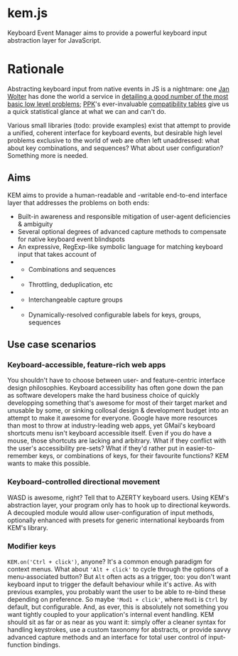 kem.js
======

Keyboard Event Manager aims to provide a powerful keyboard input abstraction layer for JavaScript.

# Rationale

Abstracting keyboard input from native events in JS is a nightmare: one [Jan Wolter](http://unixpapa.com) has done the world a service in [detailing a good number of the most basic low level problems](http://unixpapa.com/js/key.html); [PPK](htt://quirksmode.org)'s ever-invaluable [compatibility tables](http://www.quirksmode.org/js/keys.html) give us a quick statistical glance at what we can and can't do.

Various small libraries (todo: provide examples) exist that attempt to provide a unified, coherent interface for keyboard events, but desirable high level problems exclusive to the world of web are often left unaddressed: what about key combinations, and sequences? What about user configuration? Something more is needed.

## Aims

KEM aims to provide a human-readable and -writable end-to-end interface layer that addresses the problems on both ends:

* Built-in awareness and responsible mitigation of user-agent deficiencies & ambiguity
* Several optional degrees of advanced capture methods to compensate for native keyboard event blindspots
* An expressive, RegExp-like symbolic language for matching keyboard input that takes account of
* * Combinations and sequences
* * Throttling, deduplication, etc
* * Interchangeable capture groups
* * Dynamically-resolved configurable labels for keys, groups, sequences

## Use case scenarios

### Keyboard-accessible, feature-rich web apps

You shouldn't have to choose between user- and feature-centric interface design philosophies. Keyboard accessibility has often gone down the pan as software developers make the hard business choice of quickly developping something that's awesome for most of their target market and unusable by some, or sinking collosal design & development budget into an attempt to make it awesome for everyone. Google have more resources than most to throw at industry-leading web apps, yet GMail's keyboard shortcuts menu isn't keyboard accessible itself. Even if you do have a mouse, those shortcuts are lacking and arbitrary. What if they conflict with the user's accessibility pre-sets? What if they'd rather put in easier-to-remember keys, or combinations of keys, for their favourite functions? KEM wants to make this possible.

### Keyboard-controlled directional movement

WASD is awesome, right? Tell that to AZERTY keyboard users. Using KEM's abstraction layer, your program only has to hook up to directional keywords. A decoupled module would allow user-configuration of input methods, optionally enhanced with presets for generic international keyboards from KEM's library.

### Modifier keys

`KEM.on('Ctrl + click')`, anyone? It's a common enough paradigm for context menus. What about `'Alt + click'` to cycle through the options of a menu-associated button? But `Alt` often acts as a trigger, too: you don't want keyboard input to trigger the default behaviour while it's active. As with previous examples, you probably want the user to be able to re-bind these depending on preference. So maybe `'Mod1 + click'`, where `Mod1` is `Ctrl` by default, but configurable. And, as ever, this is absolutely not something you want tightly coupled to your application's internal event handling. KEM should sit as far or as near as you want it: simply offer a cleaner syntax for handling keystrokes, use a custom taxonomy for abstracts, or provide savvy advanced capture methods and an interface for total user control of input-function bindings.
